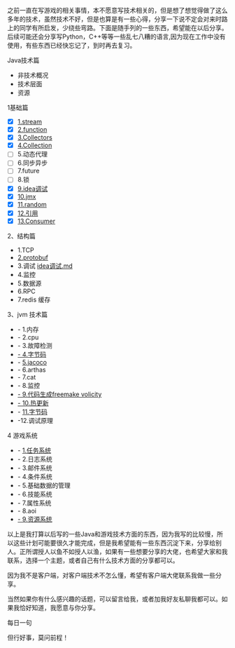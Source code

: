 

之前一直在写游戏的相关事情，本不愿意写技术相关的，但是想了想觉得做了这么多年的技术，虽然技术不好，但是也算是有一些心得，分享一下说不定会对来时路上的同学有所启发，少绕些弯路。下面是随手列的一些东西，希望能在以后分享。后续可能还会分享写Python，C++等等一些乱七八糟的语言,因为现在工作中没有使用，有些东西已经快忘记了，到时再去复习。

Java技术篇

- 非技术概况
- 技术层面
- 资源

1基础篇

- [x] [1.stream](聊技术/java8流.md)
- [x] [2.function](聊技术/function.md)
- [x] [3.Collectors](聊技术/Collectors.md)
- [x] [4.Collection](聊技术/function.md)
- [ ] 5.动态代理
- [ ] 6.同步异步
- [ ] 7.future
- [ ] 8.锁
- [x] [9.idea调试](聊技术/idea调试.md)
- [x] [10.jmx](聊技术/jmx.md)
- [x] [11.random](聊技术/random.md)
- [x] [12.引用]((聊技术/Java中的引用.md))
- [x] [13.Consumer](聊技术/Consumer.md)

2、结构篇

- 1.TCP
- [2.protobuf](聊技术/protobuf.md)
- 3.调试 [idea调试.md](聊技术\idea调试.md) 
- 4.监控
- 5.数据源
- 6.RPC
- 7.redis 缓存

3、jvm 技术篇

- \- 1.内存
- \- 2.cpu
- \- 3.故障检测
- [\- 4.字节码](聊技术\字节码.md) 
- \- [5.jacoco](聊技术/jacoco.md)
- \- 6.arthas
- \- 7.cat
- \- 8.监控
- [\- 9.代码生成freemake volicity](聊技术\freemake.md)
- [\- 10.热更新](聊技术/热更新.md)
- \- [11.字节码](聊技术\字节码.md)
- -12.调试原理

4 游戏系统

- \- [1.任务系统](聊技术\game\task.md)
- \- 2.日志系统
- \- 3.邮件系统
- \- 4.条件系统
- \- 5.基础数据的管理
- \- 6.技能系统
- \- 7.属性系统
- \- 8.aoi
- [\- 9.资源系统](聊技术\game\res.md)



​    以上是我打算以后写的一些Java和游戏技术方面的东西，因为我写的比较慢，所以这些计划可能要很久才能完成，但是我希望能有一些东西沉淀下来，分享给别人。正所谓授人以鱼不如授人以渔，如果有一些想要分享的大佬，也希望大家和我联系，选择一个主题，或者自己有什么技术方面的分享都可以。

​    因为我不是客户端，对客户端技术不怎么懂，希望有客户端大佬联系我做一些分享。

​    当然如果你有什么感兴趣的话题，可以留言给我，或者加我好友私聊我都可以。如果我恰好知道，我愿意与你分享。

每日一句

但行好事，莫问前程！